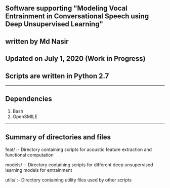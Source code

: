 Software supporting "Modeling Vocal Entrainment in Conversational Speech using Deep Unsupervised Learning"
------------------------------------------------------------------------------------------
written by Md Nasir
-------------------
Updated on July 1, 2020 (Work in Progress)
------------------------

Scripts are written in Python 2.7
----------------------------------------

------------
Dependencies
------------
1. Bash
3. OpenSMILE

------------------------
Summary of directories and files
--------------------------------

feat/ :- Directory containing scripts for acoustic feature extraction and functional computation

models/ :- Directory containing scripts for different deep unsupervised learning models for entrainment

utils/ :- Directory containing utility files used by other scripts

			
